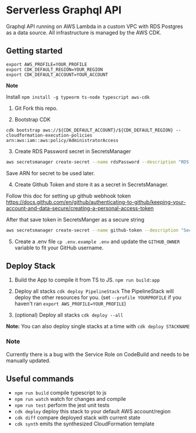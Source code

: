 # Serverless Graphql API

Graphql API running on AWS Lambda in a custom VPC with RDS Postgres as a data source. All infrastructure is managed by the AWS CDK.

## Getting started

```
export AWS_PROFILE=YOUR_PROFILE
export CDK_DEFAULT_REGION=YOUR_REGION
export CDK_DEFAULT_ACCOUNT=YOUR_ACCOUNT
```

**Note**

Install `npm install -g typeorm ts-node typescript aws-cdk`

1. Git Fork this repo.

2. Bootstrap CDK

```
cdk bootstrap aws://${CDK_DEFAULT_ACCOUNT}/${CDK_DEFAULT_REGION} --cloudformation-execution-policies arn:aws:iam::aws:policy/AdministratorAccess
```

3. Create RDS Password secret in SecretsManager

```bash
aws secretsmanager create-secret --name rdsPassword --description "RDS Password" --secret-string YOUR_PASSWORD >> rdsPasswordARN.txt
```

Save ARN for secret to be used later.

4. Create Github Token and store it as a secret in SecretsManager.

Follow this doc for setting up github webhook token https://docs.github.com/en/github/authenticating-to-github/keeping-your-account-and-data-secure/creating-a-personal-access-token

After that save token in SecretsManger as a secure string

```bash
aws secretsmanager create-secret --name github-token --description "Secret for GitHub" --secret-string "GITHUB_PERSONAL_ACCESS_TOKEN" >> githubTokenARN.txt
```

5. Create a .env file `cp .env.example .env` and update the `GITHUB_OWNER` variable to fit your GitHub username.

## Deploy Stack

1. Build the App to compile it from TS to JS. `npm run build:app`

2. Deploy all stacks `cdk deploy PipelineStack` The PipelineStack will deploy the other resources for you. (set `--profile YOURPROFILE` if you haven't ran `export AWS_PROFILE=YOUR_PROFILE`)

3. (optional) Deploy all stacks `cdk deploy --all`

**Note:**
You can also deploy single stacks at a time with `cdk deploy STACKNAME`

### **Note**

Currently there is a bug with the Service Role on CodeBuild and needs to be manually updated.

## Useful commands

- `npm run build` compile typescript to js
- `npm run watch` watch for changes and compile
- `npm run test` perform the jest unit tests
- `cdk deploy` deploy this stack to your default AWS account/region
- `cdk diff` compare deployed stack with current state
- `cdk synth` emits the synthesized CloudFormation template

